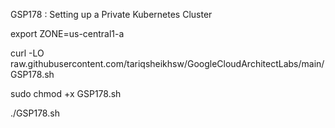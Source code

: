 GSP178 : Setting up a Private Kubernetes Cluster 

export ZONE=us-central1-a

curl -LO raw.githubusercontent.com/tariqsheikhsw/GoogleCloudArchitectLabs/main/GSP178.sh

sudo chmod +x GSP178.sh

./GSP178.sh
